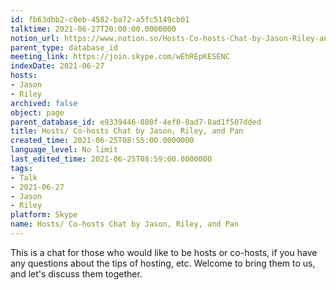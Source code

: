 ```yaml
---
id: fb63dbb2-c0eb-4582-ba72-a5fc5149cb01
talktime: 2021-06-27T20:00:00.0000000
notion_url: https://www.notion.so/Hosts-Co-hosts-Chat-by-Jason-Riley-and-Pan-fb63dbb2c0eb4582ba72a5fc5149cb01
parent_type: database_id
meeting_link: https://join.skype.com/wEhREpKESENC
indexDate: 2021-06-27
hosts:
- Jason
- Riley
archived: false
object: page
parent_database_id: e9339446-880f-4ef0-8ad7-8ad1f507dded
title: Hosts/ Co-hosts Chat by Jason, Riley, and Pan
created_time: 2021-06-25T08:55:00.0000000
language_level: No limit
last_edited_time: 2021-06-25T08:59:00.0000000
tags:
- Talk
- 2021-06-27
- Jason
- Riley
platform: Skype
name: Hosts/ Co-hosts Chat by Jason, Riley, and Pan
---
```


This is a chat for those who would like to be hosts or co-hosts, if you have any questions about the tips of hosting, etc. Welcome to bring them to us, and let's discuss them together.

